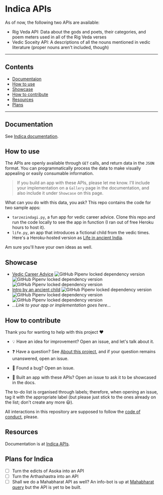 # Indica APIs

As of now, the following two APIs are available: 

- Rig Veda API: Data about the gods and poets, their categories, and poem meters used in all of the Rig Veda verses
- Vedic Soceity API: A descriptions of all the nouns  mentioned in vedic literature (proper nouns aren't included, though)

<hr/>

## Contents
-  [Documentaion](#documentation)
-  [How to use](#how-to-use)
-  [Showcase](#showcase)
-  [How to contribute](#how-to-contribute)
-  [Resources](#resources)
-  [Plans](#plans-for-indica)

<hr/>

## Documentation

See [Indica documentation](https://aninditabasu.github.io/indica/). 

## How to use

The APIs are openly available through `GET` calls, and return data in the `JSON` format. You can programmatically process the data to make visually appealing or easily consumable information.

> If you build an app with these APIs, please let me know. I'll include your implementation on a `Gallery` page in the documentation, and also include it under `Showcase` on this page.

What can you do with this data, you ask? This repo contains the code for two sample apps:

- `tarzezindagi.py`, a fun app for vedic career advice. Clone this repo and run the code locally to see the app in function (I ran out of free Heroku hours to host it).
- `life.py`, an app that introduces a fictional child from the vedic times. Here's a Heroku-hosted version as [Life in ancient India](https://life-ancient-india.herokuapp.com/).
 
Am sure you'll have your own ideas as well. 

## Showcase

- [Vedic Career Advice](tarzezindagi.py)  ![GitHub Pipenv locked dependency version](https://img.shields.io/github/pipenv/locked/dependency-version/AninditaBasu/indica/flask) ![GitHub Pipenv locked dependency version](https://img.shields.io/github/pipenv/locked/dependency-version/AninditaBasu/indica/gunicorn) ![GitHub Pipenv locked dependency version](https://img.shields.io/github/pipenv/locked/dependency-version/AninditaBasu/indica/requests)
- [Intro by an ancient child](life.py) ![GitHub Pipenv locked dependency version](https://img.shields.io/github/pipenv/locked/dependency-version/AninditaBasu/indica/flask) ![GitHub Pipenv locked dependency version](https://img.shields.io/github/pipenv/locked/dependency-version/AninditaBasu/indica/gunicorn) ![GitHub Pipenv locked dependency version](https://img.shields.io/github/pipenv/locked/dependency-version/AninditaBasu/indica/requests)
- _...Link to your app or implementation goes here..._

## How to contribute

Thank you for wanting to help with this project :heart:

- :bulb: Have an idea for improvement? Open an issue, and let's talk about it.

- :question: Have a question? See [About this project](https://aninditabasu.github.io/indica/#coffee-chat), and if your question remains unanswered, open an issue.

- :bug: Found a bug? Open an issue.

- :tada: Built an app with these APIs? Open an issue to ask it to be showcased in the docs.

The to-do list is organised through labels; therefore, when opening an issue, tag it with the appropriate label (but please just stick to the ones already on the list; don't create any more :smiley:).

All interactions in this repository are supposed to follow the [code of conduct](code-of-conduct.md), please.

## Resources

Documentation is at [Indica APIs](https://aninditabasu.github.io/indica/).

## Plans for Indica

- [ ] Turn the edicts of Asoka into an API
- [ ] Turn the Arthashastra into an API
- [ ] Shall we do a Mahabharat API as well? An info-bot is up at [Mahabharat query](https://mahabharat.onrender.com) but the API is yet to be built.
